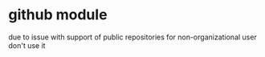 # github module
due to issue with support of public repositories for non-organizational user don't use it